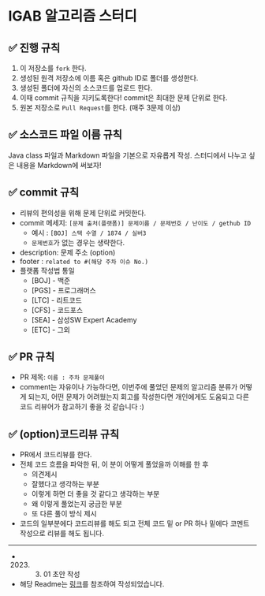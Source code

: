 # IGAB 알고리즘 스터디

## ✅ 진행 규칙
1. 이 저장소를 `fork` 한다.
2. 생성된 원격 저장소에 이름 혹은 github ID로 폴더를 생성한다.
3. 생성된 폴더에 자신의 소스코드를 업로드 한다.
4. 이때 commit 규칙을 지키도록한다! commit은 최대한 문제 단위로 한다.
5. 원본 저장소로 `Pull Request`를 한다. (매주 3문제 이상)


## ✅ 소스코드 파일 이름 규칙
Java class 파일과 Markdown 파일을 기본으로 자유롭게 작성.
스터디에서 나누고 싶은 내용을 Markdown에 써보자!


## ✅ commit 규칙
- 리뷰의 편의성을 위해 문제 단위로 커밋한다.
- commit 메세지: `[문제 출처(플랫폼)] 문제이름 / 문제번호 / 난이도 / gethub ID`
  - 예시 : `[BOJ] 스택 수열 / 1874 / 실버3`
  - `문제번호`가 없는 경우는 생략한다.
- description: 문제 주소 (option)
- footer : `related to #(해당 주차 이슈 No.)`
- 플랫폼 작성법 통일
  - [BOJ] - 백준
  - [PGS] - 프로그래머스
  - [LTC] - 리트코드
  - [CFS] - 코드포스
  - [SEA] - 삼성SW Expert Academy
  - [ETC] - 그외


## ✅ PR 규칙
- PR 제목: `이름 : 주차 문제풀이`
- comment는 자유이나 가능하다면, 이번주에 풀었던 문제의 알고리즘 분류가 어떻게 되는지, 어떤 문제가 어려웠는지 회고를 작성한다면 개인에게도 도움되고 다른 코드 리뷰어가 참고하기 좋을 것 같습니다 :)


## ✅ (option)코드리뷰 규칙
- PR에서 코드리뷰를 한다.
- 전체 코드 흐름을 파악한 뒤, 이 분이 어떻게 풀었을까 이해를 한 후
  - 의견제시
  - 잘했다고 생각하는 부분
  - 이렇게 하면 더 좋을 것 같다고 생각하는 부분
  - 왜 이렇게 풀었는지 궁금한 부분
  - 또 다른 풀이 방식 제시
- 코드의 일부분에다 코드리뷰를 해도 되고 전체 코드 밑 or PR 하나 밑에다 코멘트 작성으로 리뷰를 해도 됩니다.


---

- 2023. 03. 01 초안 작성
- 해당 Readme는 [링크](https://github.com/ellynhan/challenge100-codingtest-study)를 참조하여 작성되었습니다.
